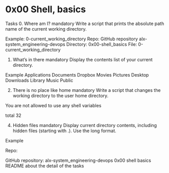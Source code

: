 # 0x00 Shell, basics
Tasks
0. Where am I?
mandatory
Write a script that prints the absolute path name of the current working directory.

Example:
0-current_working_directory
Repo:
GitHub repository alx-system_engineering-devops
Directory: 0x00-shell_basics
File: 0-current_working_directory
   
1. What’s in there
mandatory
Display the contents list of your current directory.

Example
Applications    Documents   Dropbox Movies Pictures
Desktop Downloads   Library Music Public


   
2. There is no place like home
mandatory
Write a script that changes the working directory to 
the user home directory.

You are not allowed to use any shell variables

total 32

4. Hidden files
mandatory
Display current directory contents, including hidden files (starting with .). Use the long format.

Example

Repo:

GitHub repository: alx-system_engineering-devops
0x00 shell basics
README  about the detail of the tasks